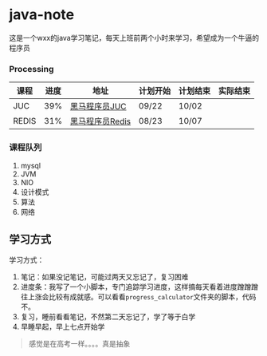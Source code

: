 # java-note
这是一个wxx的java学习笔记，每天上班前两个小时来学习，希望成为一个牛逼的程序员

### Processing

| 课程  | 进度 | 地址                                                         | 计划开始 | 计划结束 | 实际结束 |
| ----- | ---- | ------------------------------------------------------------ | -------- | -------- | -------- |
| JUC   | 39%  | [黑马程序员JUC](https://www.bilibili.com/video/BV16J411h7Rd/?p=51) | 09/22    | 10/02    |          |
| REDIS | 31%  | [黑马程序员Redis](https://www.bilibili.com/video/BV1cr4y1671t/?p=62&vd_source=4ecbd74492b814a1f67b90284f57a068) | 08/23    | 10/07    |          |

### 课程队列

1. mysql
2. JVM
3. NIO
4. 设计模式
5. 算法
6. 网络

## 学习方式

学习方式：

1. 笔记：如果没记笔记，可能过两天又忘记了，复习困难
2. 进度条：我写了一个小脚本，专门追踪学习进度，这样搞每天看着进度蹭蹭蹭往上涨会比较有成就感。可以看看`progress_calculator`文件夹的脚本，代码不。
3. 复习，睡前看看笔记，不然第二天忘记了，学了等于白学
4. 早睡早起，早上七点开始学

> 感觉是在高考一样。。。。真是抽象
